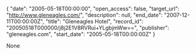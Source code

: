 {
  "date": "2005-05-18T00:00:00", 
  "open_access": false, 
  "target_url": "http://www.gleneagles.com/", 
  "description": null, 
  "end_date": "2007-12-11T00:00:00Z", 
  "title": "Gleneagles Hotel", 
  "record_id": "20050518T000000/j8j2E1V8RVRui+YLgbjmWw==", 
  "publisher": "gleneagles.com", 
  "start_date": "2005-05-18T00:00:00Z"
}

None